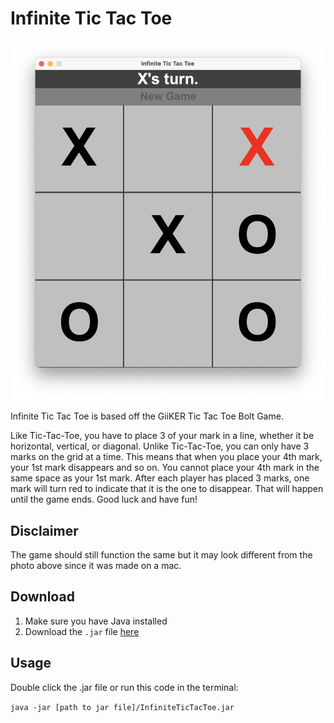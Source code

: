 # Infinite Tic Tac Toe

![Game Image](https://github.com/xavierrao/infiniteTicTacToe/blob/master/src/images/InfiniteTicTacToe.png)

Infinite Tic Tac Toe is based off the GiiKER Tic Tac Toe Bolt Game.

Like Tic-Tac-Toe, you have to place 3 of your mark in a line, whether it be horizontal, vertical, or diagonal. Unlike Tic-Tac-Toe, you can only have 3 marks on the grid at a time. This means that when you place your 4th mark, your 1st mark disappears and so on. You cannot place your 4th mark in the same space as your 1st mark. After each player has placed 3 marks, one mark will turn red to indicate that it is the one to disappear. That will happen until the game ends. Good luck and have fun!

## Disclaimer

The game should still function the same but it may look different from the photo above since it was made on a mac.

## Download

1. Make sure you have Java installed
2. Download the `.jar` file [here](https://github.com/xavierrao/infiniteTicTacToe/blob/master/InfiniteTicTacToe.jar)

## Usage

Double click the .jar file or run this code in the terminal:

`java -jar [path to jar file]/InfiniteTicTacToe.jar`
